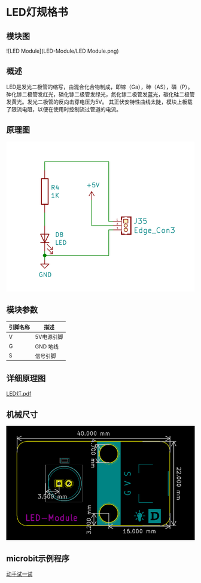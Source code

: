 # LED灯规格书

## 模块图

![LED Module](LED-Module/LED Module.png)

## 概述

​		LED是发光二极管的缩写，由混合化合物制成，即镓（Ga），砷（AS），磷（P）。 砷化镓二极管发红光，磷化镓二极管发绿光，氮化镓二极管发蓝光，碳化硅二极管发黄光。发光二极管的反向击穿电压为5V。 其正伏安特性曲线太陡，模块上板载了限流电阻，以便在使用时控制流过管道的电流。

## 原理图

![5](LED-Module/5.png)

## 模块参数

| 引脚名称 | 描述     |
|------|--------|
| V    | 5V电源引脚 |
| G    | GND 地线 |
| S    | 信号引脚   |

## 详细原理图

 [LED灯.pdf](LED-Module/LED灯.pdf) 

## 机械尺寸

![3](LED-Module/3.png)

## microbit示例程序

<a href="https://makecode.microbit.org/_AH6JqT4trAid" target="_blank">动手试一试</a>